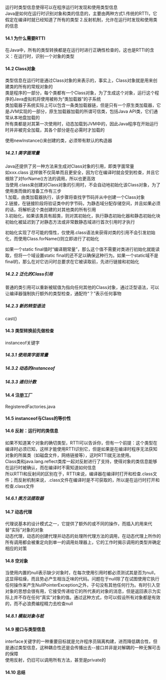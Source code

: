 运行时类型信息使得可以在程序运行时发现和使用类型信息  
Java是如何在运行时识别对象和类的信息的，主要由两种方式1.传统的RTTI，它假定在编译时就已经知道了所有的类型 2.反射机制，允许在运行时发现和使用类的信息

#### 14.1 为什么需要RTTI

在Java中，所有的类型转换都是在运行时进行正确性检查的，这也是RTTI的含义：在运行时，识别一个对象的类型

#### 14.2 Class对象

类型信息在运行时是通过Class对象的来表示的，事实上，Class对象就是用来创建类的所有的常规对象的  
类是程序的一部分，每个类都有一个Class对象，为了生成这个对象，运行这个程序的Java虚拟机将使用被称为“类加载器”的子系统  
类加载器子系统实际上可以包含一条类加载器链，但是只有一个原生类加载器，它是JVM实现的一部分，原生加载器加载的所谓可信类，包括Java API类，它们通常从本地盘加载的  
所有类都是对其第一次使用时，动态加载到JVM中的，因此Java程序在开始运行时并非被完全加载，其各个部分是在必需时才加载的

使用newInstance()来创建的类，必须带有默认的构造器

##### 14.2.1 类字面常量

Java还提供了另一种方法来生成对Class对象的引用，即类字面常量  
如xxx.class 这样做不仅简单而且更安全，因为它在编译时就会受到检查，并且它根除了对forName()方法的调用，所以也更高效  
当使用.class来创建对Class对象的引用时，不会自动地初始化该Class对象，为了使用类而做的准备工作有三步  
1.加载，由类加载器执行，该步骤将查找字节码并从中创建一个Class对象  
2.链接，在链接阶段将验证类中的字节码，为静态域分配存储空间，并且如果必须的话，将解析这个类创建的对其他类的所有引用  
3.初始化，如果该类具有超类，则对其初始化，执行静态初始化器和静态初始化块  
初始化被延迟到了对静态方法或非常数静态域进行首次引用时才执行

初始化实现了尽可能的惰性，仅使用.class语法来获得对类的引用不会引发初始化，而使用Class.forName()则立即进行了初始化

如果一个static final值时“编译期常量”，那么这个值不需要对类进行初始化就能读取，但将一个域设置static final的还不足以确保这种行为。如果一个static域不是final的，那么在对它访问时总要求在它被读取前，先进行链接和初始化

##### 14.2.2 泛化的Class引用

普通的类引用可以重新被赋值为指向任何其他的Class对象，通过泛型语法，可以让编译器强制执行额外的类型检查，通配符“？”表示任何事物

##### 14.2.3 新的转型语法

cast()

#### 14.3 类型转换前先做检查

instanceof关键字

##### 14.3.1 使用类字面常量

##### 14.3.2 动态的instanceof

##### 14.3.3 递归计数

#### 14.4 注册工厂

RegisteredFactories.java

#### 14.5 instanceof与Class的等价性

#### 14.6 反射：运行时的类信息

如果不知道某个对象的确切类型，RTTI可以告诉你，但有一个前提：这个类型在编译时必须已知，这样才能使用RTTI识别它，但是如果是在编译时程序无法获知对象的所属类（如磁盘文件，网络链接等），这时RTTI就无法使用。  
Class类和java.lang.reflect类库一起对反射进行了支持，使得对象的类信息能够在运行时被确认，而在编译时不需知道如何信息  
所以RTTI和反射间的区别在于，RTTI来说，编译器在编译时打开和检查.class文件；而反射机制来说，.class文件在编译时是不可获取的，所以是在运行时打开和检查.class文件

##### 14.6.1 类方法提取器

#### 14.7 动态代理

代理说基本的设计模式之一，它提供了额外的或不同的操作，而插入的用来代替“实际”对象的对象  
动态代理，动态的创建代理并动态的处理所代理方法的调用，在动态代理上所作的所有调用都会被重定向到单一的调用处理器上，它的工作时揭示调用的类型并确定相应的对策

#### 14.8 空对象

当使用内置的null表示缺少对象时，在每次使用引用时都必须测试其是否为null，这显得枯燥，而且势必产生相当乏味的代码。问题在于null除了在试图使用它执行任何操作来产生NullPointerException之外，子句没有其他任何行为。有时引入空对象的思想会很有用，它接受传递给它的所代表的对象的消息，但是返回表示为实际上并不存在任何“真实”对象的值。通过这种方式，你可以假设所有对象都是有效的，而不必浪费编程精力去检查null

##### 14.8.1 模拟对象与桩

#### 14.9 接口与类型信息

interface关键字的一种重要目标就是允许程序员隔离构建，进而降低耦合性，但是通过类型信息，这种耦合性还是会传播出去--接口并非是对解耦的一种无懈可击的保障  
使用反射，仍旧可以调用所有方法，甚至是private的

#### 14.10 总结

